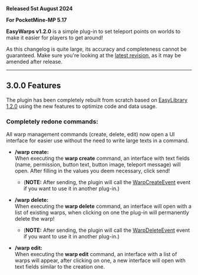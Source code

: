 **Released 5st August 2024**

**For PocketMine-MP 5.17**

**EasyWarps v1.2.0** is a simple plug-in to set teleport points on worlds to make it easier for players to get around!

As this changelog is quite large, its accuracy and completeness cannot be guaranteed. Make sure you're looking at the [latest revision](https://github.com/ImperaZim/EasyWarps/blob/development/changelogs/3.0.md), as it may be amended after release.

----

## 3.0.0 Features
  The plugin has been completely rebuilt from scratch based on [EasyLibrary 1.2.0](https://github.com/ImperaZim/EasyLibrary) using the new features to optimize code and data usage.
  
  ### Completely redone commands:
  All warp management commands (create, delete, edit) now open a UI interface for easier use without the need to write large texts in a command.
  
  - **/warp create:** <br>
  When executing the __warp create__ command, an interface with text fields (name, permission, button text, button image, teleport message) will open. After filling in the values you deem necessary, click send!<br>
    - (__NOTE:__ After sending, the plugin will call the [WarpCreateEvent](https://github.com/ImperaZim/EasyWarps/blob/main/src/imperazim/warp/event/WarpCreateEvent.php) event if you want to use it in another plug-in.)
  
  - **/warp delete:** <br>
  When executing the __warp delete__ command, an interface will open with a list of existing warps, when clicking on one the plug-in will permanently delete the warp!
    - (__NOTE:__ After sending, the plugin will call the [WarpDeleteEvent](https://github.com/ImperaZim/EasyWarps/blob/main/src/imperazim/warp/event/WarpDeleteEvent.php) event if you want to use it in another plug-in.)
  
  - **/warp edit:** <br>
  When executing the __warp edit__ command, an interface with a list of warps will appear, after clicking on one, a new interface will open with text fields similar to the creation one.